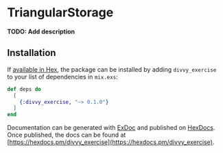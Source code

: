 # TriangularStorage

**TODO: Add description**

## Installation

If [available in Hex](https://hex.pm/docs/publish), the package can be installed
by adding `divvy_exercise` to your list of dependencies in `mix.exs`:

```elixir
def deps do
  [
    {:divvy_exercise, "~> 0.1.0"}
  ]
end
```

Documentation can be generated with [ExDoc](https://github.com/elixir-lang/ex_doc)
and published on [HexDocs](https://hexdocs.pm). Once published, the docs can
be found at [https://hexdocs.pm/divvy_exercise](https://hexdocs.pm/divvy_exercise).

